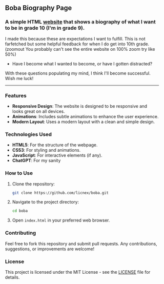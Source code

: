 ## Boba Biography Page

### A simple HTML [website](https://licnex.github.io/boba) that shows a biography of what I want to be in grade 10 (I'm in grade 9).

I made this because these are expectations I want to fulfill. This is not farfetched but some helpful feedback for when I do get into 10th grade. (zoomout You probably can't see the entire website on 100% zoom try like 50%)

* Have I become what I wanted to become, or have I gotten distracted?

With these questions populating my mind, I think I'll become successful. Wish me luck!

---

### Features

- **Responsive Design**: The website is designed to be responsive and looks great on all devices.
- **Animations**: Includes subtle animations to enhance the user experience.
- **Modern Layout**: Uses a modern layout with a clean and simple design.

### Technologies Used

- **HTML5**: For the structure of the webpage.
- **CSS3**: For styling and animations.
- **JavaScript**: For interactive elements (if any).
- **ChatGPT**: For my sanity

### How to Use

1. Clone the repository:
    ```sh
    git clone https://github.com/licnex/boba.git
    ```
2. Navigate to the project directory:
    ```sh
    cd boba
    ```
3. Open `index.html` in your preferred web browser.

### Contributing

Feel free to fork this repository and submit pull requests. Any contributions, suggestions, or improvements are welcome!

### License

This project is licensed under the MIT License - see the [LICENSE](LICENSE) file for details.